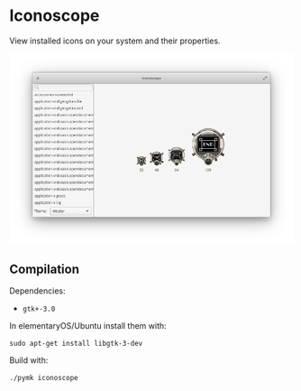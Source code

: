 Iconoscope
==========

View installed icons on your system and their properties.

![screenshot](data/screenshot.png)

Compilation
-----------

Dependencies:
  * `gtk+-3.0`
  
In elementaryOS/Ubuntu install them with:

    sudo apt-get install libgtk-3-dev

    
Build with:

    ./pymk iconoscope
